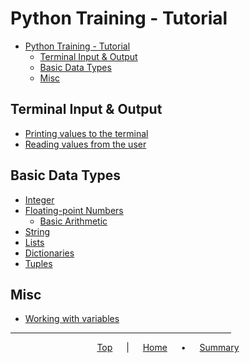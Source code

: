# Python Training - Tutorial

- [Python Training - Tutorial](#python-training---tutorial)
  - [Terminal Input \& Output](#terminal-input--output)
  - [Basic Data Types](#basic-data-types)
  - [Misc](#misc)

## Terminal Input & Output

- [Printing values to the terminal](1-Printing%20values%20to%20the%20terminal.md)
- [Reading values from the user](2-Reading%20values%20from%20the%20user.md)

## Basic Data Types

- [Integer](3.1-Integers.md)
- [Floating-point Numbers](3.2-floats.md)
  - [Basic Arithmetic](3.2.1-Basic%20Arithmetic.md)
- [String](3.3-strings.md)
- [Lists](3.4-lists.md)
- [Dictionaries](3.5-dictionaries.md)
- [Tuples](3.6-tuples.md)

## Misc

- [Working with variables](5-Working%20with%20variables.md)

<span style="text-align:center">

<hr style="width:70%">

[Top](#python-training---tutorial) &emsp; | &emsp; [Home](../README.md) &emsp; • &emsp; [Summary](../summary.md)

</span>
